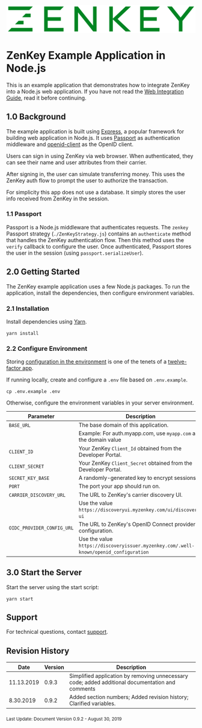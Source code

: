 ![Logo](../../image/ZenKey_rgb.png)

# ZenKey Example Application in Node.js

This is an example application that demonstrates how to integrate ZenKey into a Node.js web application. If you have not read the [Web Integration Guide](https://developer.myzenkey.com/docs/web), read it before continuing.

## 1.0 Background

The example application is built using [Express](https://github.com/expressjs/express), a popular framework for building web application in Node.js. It uses [Passport](https://github.com/jaredhanson/passport) as authentication middleware and [openid-client](https://github.com/panva/node-openid-client) as the OpenID client.

Users can sign in using ZenKey via web browser. When authenticated, they can see their name and user attributes from their carrier.

After signing in, the user can simulate transferring money. This uses the ZenKey auth flow to prompt the user to authorize the transaction.

For simplicity this app does not use a database. It simply stores the user info received from ZenKey in the session.

### 1.1 Passport

Passport is a Node.js middleware that authenticates requests. The `zenkey` Passport strategy (`./ZenKeyStrategy.js`) contains an `authenticate` method that handles the ZenKey authentication flow. Then this method uses the `verify` callback to configure the user. Once authenticated, Passport stores the user in the session (using `passport.serializeUser`).

## 2.0 Getting Started

The ZenKey example application uses a few Node.js packages. To run the application, install the dependencies, then configure environment variables.

### 2.1 Installation

Install dependencies using [Yarn](https://yarnpkg.com/).

```
yarn install
```

### 2.2 Configure Environment

Storing [configuration in the environment](http://12factor.net/config) is one of the tenets of a [twelve-factor app](http://12factor.net).

If running locally, create and configure a `.env` file based on `.env.example`.

```
cp .env.example .env
```

Otherwise, configure the environment variables in your server environment.

| Parameter        | Description  |
| ------------- | ------------- |  
|`BASE_URL`   |  The base domain of this application. |
|  |  Example: For auth.myapp.com, use `myapp.com` as the domain value |  
|`CLIENT_ID` | Your ZenKey `Client_Id` obtained from the Developer Portal. |  
|`CLIENT_SECRET` | Your ZenKey `Client_Secret` obtained from the Developer Portal.|
|`SECRET_KEY_BASE` | A randomly-generated key to encrypt sessions. |  
|`PORT` | The port your app should run on. |  
|`CARRIER_DISCOVERY_URL` | The URL to ZenKey's carrier discovery UI. |  
|  |  Use the value `https://discoveryui.myzenkey.com/ui/discovery-ui` |  
|`OIDC_PROVIDER_CONFIG_URL` | The URL to ZenKey's OpenID Connect provider configuration. |  
|  |  Use the value `https://discoveryissuer.myzenkey.com/.well-known/openid_configuration` |  

## 3.0 Start the Server

Start the server using the start script:

```
yarn start
```

## Support

For technical questions, contact [support](mailto:techsupport@myzenkey.com).

## Revision History

| Date      | Version | Description                                   |
| --------- | ------- | --------------------------------------------- |
| 11.13.2019 | 0.9.3  |  Simplified application by removing unnecessary code; added additional documentation and comments |
| 8.30.2019 | 0.9.2  |  Added section numbers; Added revision history; Clarified variables. |

<sub> Last Update:
Document Version 0.9.2 - August 30, 2019</sub>
